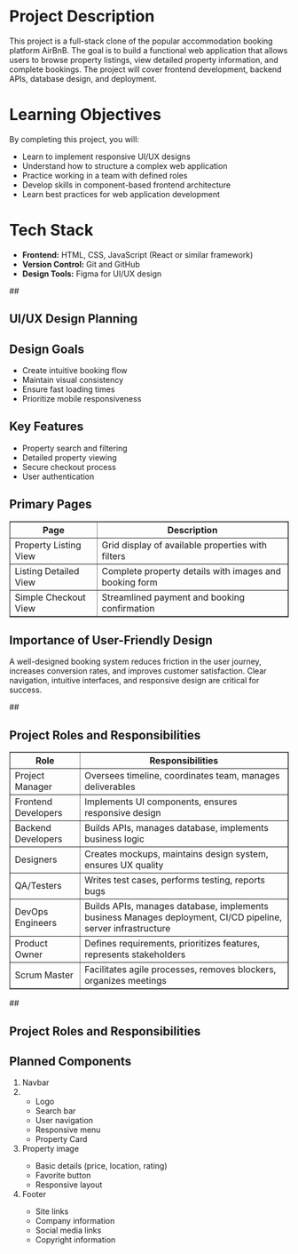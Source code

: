 <h1>Project Description</h1>
<p>This project is a full-stack clone of the popular accommodation booking platform AirBnB. The goal is to build a functional web application that allows users to browse property listings, view detailed property information, and complete bookings. The project will cover frontend development, backend APIs, database design, and deployment.</p>

<h1>Learning Objectives</h1>
<p>By completing this project, you will:</p>

<ul>
<li>Learn to implement responsive UI/UX designs</li>
<li>Understand how to structure a complex web application</li>
<li>Practice working in a team with defined roles</li>
<li>Develop skills in component-based frontend architecture</li>
<li>Learn best practices for web application development</li>
</ul>

<h1>Tech Stack</h1>
<ul>
<li><b>Frontend:</b> HTML, CSS, JavaScript (React or similar framework)</li>
<li><b>Version Control:</b> Git and GitHub</li>
<li><b>Design Tools:</b> Figma for UI/UX design</li>
</ul>
##<section name="UI/UX Design Planning">
<h1>UI/UX Design Planning</h1>

<h2>Design Goals</h2>
<ul>
<li>Create intuitive booking flow</li>
<li>Maintain visual consistency</li>
<li>Ensure fast loading times</li>
<li>Prioritize mobile responsiveness</li>
</ul>

<h2>Key Features</h2>

<ul>
<li>Property search and filtering</li>
<li>Detailed property viewing</li>
<li>Secure checkout process</li>
<li>User authentication</li>
</ul>

<h2>Primary Pages</h2>

<table border="1">
  <thead>
    <tr>
      <th>Page</th>
      <th>Description</th>
    </tr>
  </thead>
  <tbody>
    <tr>
      <td>Property Listing View</td>
      <td>Grid display of available properties with filters</td>
    </tr>
    <tr>
      <td>Listing Detailed View</td>
      <td>Complete property details with images and booking form</td>
    </tr>
     <tr>
      <td>Simple Checkout View</td>
      <td>Streamlined payment and booking confirmation</td>
    </tr>
  </tbody>
</table>

<h2>Importance of User-Friendly Design</h2>

<p>A well-designed booking system reduces friction in the user journey, increases conversion rates, and improves customer satisfaction. Clear navigation, intuitive interfaces, and responsive design are critical for success.</p>

</section>

##<section name="Project Roles and Responsibilities">
<h1>Project Roles and Responsibilities</h1>

<table border="1">
  <thead>
    <tr>
      <th>Role</th>
      <th>Responsibilities</th>
    </tr>
  </thead>
  <tbody>
    <tr>
      <td>Project Manager</td>
      <td>Oversees timeline, coordinates team, manages deliverables</td>
    </tr>
    <tr>
      <td>Frontend Developers</td>
      <td>Implements UI components, ensures responsive design</td>
    </tr>
     <tr>
      <td>Backend Developers</td>
      <td>Builds APIs, manages database, implements business logic</td>
    </tr>
    <tr>
      <td>Designers</td>
      <td>Creates mockups, maintains design system, ensures UX quality</td>
    </tr>
    <tr>
      <td>QA/Testers</td>
      <td>Writes test cases, performs testing, reports bugs</td>
    </tr>
    <tr>
      <td>DevOps Engineers</td>
      <td>Builds APIs, manages database, implements business Manages deployment, CI/CD pipeline, server infrastructure</td>
    </tr>
     <tr>
      <td>Product Owner</td>
      <td>Defines requirements, prioritizes features, represents stakeholders</td>
    </tr>
     <tr>
      <td>Scrum Master</td>
      <td>Facilitates agile processes, removes blockers, organizes meetings</td>
    </tr>
  </tbody>
</table>
</section>

##<section name="UI Component Patterns">
<h1>Project Roles and Responsibilities</h1>
<h2>Planned Components</h2>

<ol>
<li>Navbar<li>
<ul>
<li>Logo</li>
<li>Search bar</li>
<li>User navigation</li>
<li>Responsive menu</li>
<li>Property Card</li>
</ul>

<li>Property image</li>
<ul>
<li>Basic details (price, location, rating)</li>
<li>Favorite button</li>
<li>Responsive layout</li>
</ul>

<li>Footer</li>
<ul>
<li>Site links</li>
<li>Company information</li>
<li>Social media links</li>
<li>Copyright information</li>
</ul>

</ol>
</section>

